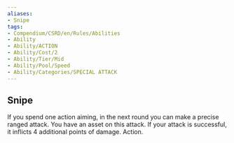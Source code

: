 ```yaml
---
aliases:
- Snipe
tags:
- Compendium/CSRD/en/Rules/Abilities
- Ability
- Ability/ACTION
- Ability/Cost/2
- Ability/Tier/Mid
- Ability/Pool/Speed
- Ability/Categories/SPECIAL ATTACK
---
```


  
## Snipe  
If you spend one action aiming, in the next round you can make a precise ranged attack. You have an asset on this attack. If your attack is successful, it inflicts 4 additional points of damage. Action. 